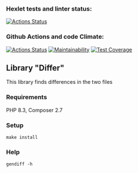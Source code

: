### Hexlet tests and linter status:
[![Actions Status](https://github.com/artengin/php-project-48/actions/workflows/hexlet-check.yml/badge.svg)](https://github.com/artengin/php-project-48/actions)

### Github Actions and code Climate:
[![Actions Status](https://github.com/artengin/php-project-48/actions/workflows/test.yml/badge.svg)](https://github.com/artengin/php-project-48/actions) [![Maintainability](https://api.codeclimate.com/v1/badges/debcd3dc6422436345f5/maintainability)](https://codeclimate.com/github/artengin/php-project-48/maintainability) [![Test Coverage](https://api.codeclimate.com/v1/badges/debcd3dc6422436345f5/test_coverage)](https://codeclimate.com/github/artengin/php-project-48/test_coverage)


## Library "Differ"
This library finds differences in the two files

### Requirements
PHP 8.3, Composer 2.7

### Setup
```
make install
```

### Help
```
gendiff -h
```